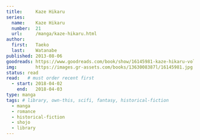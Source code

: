 ```yaml
---
title:     Kaze Hikaru
series:    
  name:    Kaze Hikaru
  number:  21
  url:     /manga/kaze-hikaru.html
author: 
  first:   Taeko 
  last:    Watanabe
published: 2013-08-06 
goodreads: https://www.goodreads.com/book/show/16145981-kaze-hikaru-vol-21
img:       https://images.gr-assets.com/books/1363008387l/16145981.jpg
status: read
read:   # must order recent first
  - start: 2018-04-02 
    end:   2018-04-03
type: manga
tags: # library, own-this, scifi, fantasy, historical-fiction
  - manga
  - romance
  - historical-fiction
  - shojo
  - library
---
```


